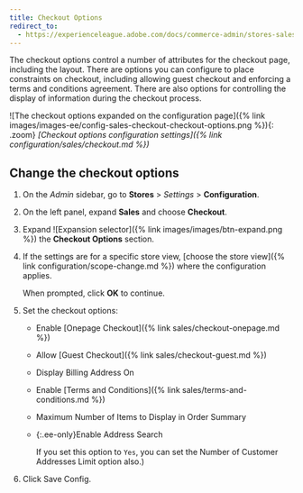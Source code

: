 ```yaml
---
title: Checkout Options
redirect_to:
  - https://experienceleague.adobe.com/docs/commerce-admin/stores-sales/point-of-purchase/checkout/checkout-process.html#checkout-options
---
```


The checkout options control a number of attributes for the checkout page, including the layout. There are options you can configure to place constraints on checkout, including allowing guest checkout and enforcing a terms and conditions agreement. There are also options for controlling the display of information during the checkout process.

![The checkout options expanded on the configuration page]({% link images/images-ee/config-sales-checkout-checkout-options.png %}){: .zoom}
_[Checkout options configuration settings]({% link configuration/sales/checkout.md %})_

## Change the checkout options

1. On the _Admin_ sidebar, go to **Stores** > _Settings_ > **Configuration**.

1. On the left panel, expand **Sales** and choose **Checkout**.

1. Expand ![Expansion selector]({% link images/images/btn-expand.png %}) the **Checkout Options** section.

1. If the settings are for a specific store view, [choose the store view]({% link configuration/scope-change.md %}) where the configuration applies.

   When prompted, click **OK** to continue.

1. Set the checkout options:

   - Enable [Onepage Checkout]({% link sales/checkout-onepage.md %})

   - Allow [Guest Checkout]({% link sales/checkout-guest.md %})

   - Display Billing Address On

   - Enable [Terms and Conditions]({% link sales/terms-and-conditions.md %})

   - Maximum Number of Items to Display in Order Summary

   - {:.ee-only}Enable Address Search

      If you set this option to `Yes`, you can set the Number of Customer Addresses Limit option also.)

1. Click <span class="btn">Save Config</span>.
